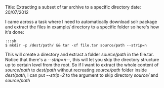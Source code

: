 Title: Extracting a subset of tar archive to a specific directory
date: 20/07/2012

I came across a task where I need to automatically download solr
package and extract the files in example/ directory to a specific 
folder so here's how it's done:

    :::sh
    $ mkdir -p /dest/path/ && tar -xf file.tar source/path --strip=n

This will create a directory and extract a folder *source/path* in the
file.tar. Notice that there's a *--strip=n--*, this will let you 
skip the directory structure up to certain level from the root. So if I
want to extract the whole content of *source/path* to *dest/path* 
without recreating *source/path* folder inside *dest/path*, I can put
*--strip=2* to the argument to skip directory *source/* and 
*source/path*



